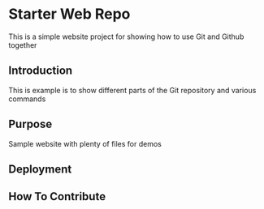 # Starter Web Repo

This is a simple website project for
showing how to use Git and Github together

## Introduction

This is example is to show different parts 
of the Git repository and various commands

## Purpose

Sample website with plenty of files for demos

## Deployment

## How To Contribute